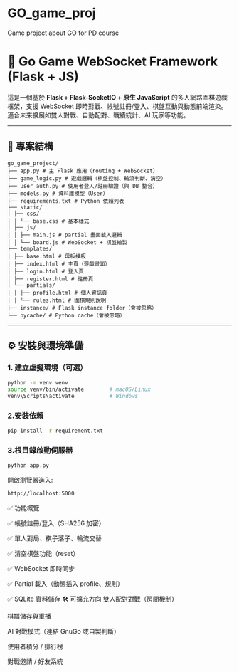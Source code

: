 # GO_game_proj
Game project about GO for PD course

# 🧠 Go Game WebSocket Framework (Flask + JS)

這是一個基於 **Flask + Flask-SocketIO + 原生 JavaScript** 的多人網路圍棋遊戲框架，支援 WebSocket 即時對戰、帳號註冊/登入、棋盤互動與動態前端渲染。適合未來擴展如雙人對戰、自動配對、戰績統計、AI 玩家等功能。

---

## 📁 專案結構
```
go_game_project/ 
├── app.py # 主 Flask 應用（routing + WebSocket） 
├── game_logic.py # 遊戲邏輯（棋盤控制、輪流判斷、清空） 
├── user_auth.py # 使用者登入/註冊驗證（與 DB 整合）
├── models.py # 資料庫模型（User） 
├── requirements.txt # Python 依賴列表 
├── static/ 
│ ├── css/ 
│ │ └── base.css # 基本樣式 
│ ├── js/ 
│ │ ├── main.js # partial 畫面載入邏輯 
│ │ └── board.js # WebSocket + 棋盤繪製 
├── templates/
│ ├── base.html # 母板模板 
│ ├── index.html # 主頁（遊戲畫面） 
│ ├── login.html # 登入頁 
│ ├── register.html # 註冊頁 
│ └── partials/ 
│ │ ├── profile.html # 個人資訊頁 
│ │ └── rules.html # 圍棋規則說明 
├── instance/ # Flask instance folder（會被忽略） 
└── pycache/ # Python cache（會被忽略）
```

---

## ⚙️ 安裝與環境準備

### 1. 建立虛擬環境（可選）
```bash
python -m venv venv
source venv/bin/activate        # macOS/Linux
venv\Scripts\activate           # Windows
```
### 2.安裝依賴
```bash
pip install -r requirement.txt
```

### 3.根目錄啟動伺服器
```bash
python app.py
```
開啟瀏覽器進入:
```bash
http://localhost:5000
```

✅ 功能概覽

✅ 帳號註冊/登入（SHA256 加密）

✅ 單人對局、棋子落子、輪流交替

✅ 清空棋盤功能（reset）

✅ WebSocket 即時同步

✅ Partial 載入（動態插入 profile、規則）

✅ SQLite 資料儲存
🛠️ 可擴充方向
 雙人配對對戰（房間機制）

 棋譜儲存與重播

 AI 對戰模式（連結 GnuGo 或自製判斷）

 使用者積分 / 排行榜

 對戰邀請 / 好友系統
